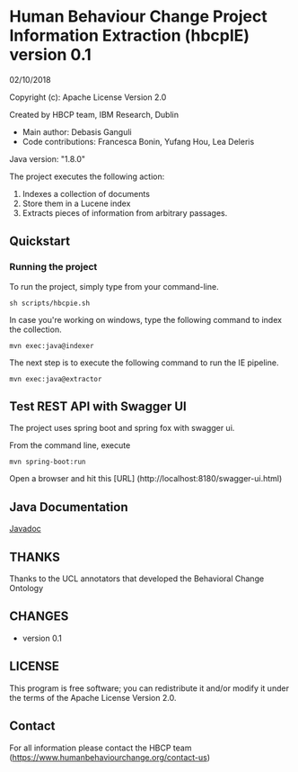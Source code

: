 # Human Behaviour Change Project Information Extraction (hbcpIE)  version 0.1

02/10/2018

Copyright (c): Apache License Version 2.0

Created by HBCP team, IBM Research, Dublin

* Main author: Debasis Ganguli
* Code contributions: Francesca Bonin, Yufang Hou, Lea Deleris

Java version: "1.8.0"

The project executes the following action:
1. Indexes a collection of documents
2. Store them in a Lucene index
3. Extracts pieces of information from arbitrary passages.


## Quickstart


### Running the project
To run the project, simply type from your command-line.
```
sh scripts/hbcpie.sh
```

In case you're working on windows, type the following command to index the collection.
```
mvn exec:java@indexer
```

The next step is to execute the following command to run the IE pipeline.
```
mvn exec:java@extractor
```


## Test REST API with Swagger UI
The project uses spring boot and spring fox with swagger ui.

From the command line, execute
```
mvn spring-boot:run
```

Open a browser and hit this [URL] (http://localhost:8180/swagger-ui.html)

## Java Documentation
[Javadoc](apidocs/index.html)


## THANKS
Thanks to the UCL annotators that developed the Behavioral Change Ontology

## CHANGES
- version 0.1 

## LICENSE
This program is free software; you can redistribute it and/or
 modify it under the terms of the Apache License Version 2.0.

## Contact
For all information please contact the HBCP team (https://www.humanbehaviourchange.org/contact-us) 
